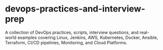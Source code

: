 # devops-practices-and-interview-prep
A collection of DevOps practices, scripts, interview questions, and real-world examples covering Linux, Jenkins, AWS, Kubernetes, Docker, Ansible, Terraform, CI/CD pipelines, Monitoring, and Cloud Platforms.
